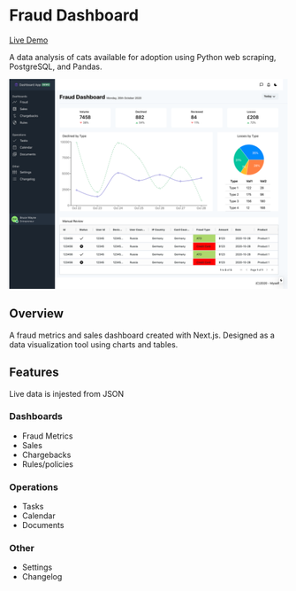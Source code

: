 # Fraud Dashboard
[Live Demo](https://fraud-dashboard.vercel.app/)

A data analysis of cats available for adoption using Python web scraping, PostgreSQL, and Pandas.

![](promo_full.png)

## Overview
A fraud metrics and sales dashboard created with Next.js. Designed as a data visualization tool using charts and tables.

## Features
Live data is injested from JSON

### Dashboards
* Fraud Metrics
* Sales
* Chargebacks
* Rules/policies
### Operations
* Tasks
* Calendar
* Documents
### Other
* Settings
* Changelog
